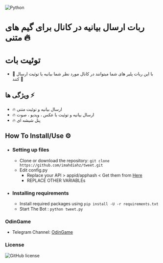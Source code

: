 ![Python](https://img.shields.io/badge/python-3670A0?style=for-the-badge&logo=python&logoColor=ffdd54)
<!-- ![GitHub forks](https://github.com/imahdiahz/tweet/network/members) -->

<!-- ![GitHub stars](https://github.com/imahdiahz/tweet/stargazers) -->
# ربات ارسال بیانیه در کانال برای گیم های متنی 🔥
# توئیت بات 
- 🔱 با این ربات پلیر های شما میتوانند در کانال مورد نظر شما بیانیه یا توئیت ارسال کنند 🔱
## ویژگی ها ⚡️
   - 🔥 ارسال بیانیه و توئیت متنی
   - 🔥 ارسال بیانیه و توئیت با عکس ، ویدیو ، صوت
   - 🔥 پنل شیشه ای
## How To Install/Use  ⚙️
- ### Setting up files
     - Clone or download the repository: ```git clone https://github.com/imahdiahz/tweet.git```
     - Edit config.py   
        - Replace your API  > appid/apphash < Get them from [Here](https://my.telegram.org)
        - REPLACE OTHER VARIABLEs 
- ### Installing requirements
    - Install required packages using ```pip install -U -r requirements.txt```
    - Start The Bot : ```python tweet.py```
### OdinGame
- Telegram Channel: [OdinGame](https://t.me/odin_game)

### License
![GitHub license](https://github.com/imahdiahz/tweet/blob/main/LICENSE)
